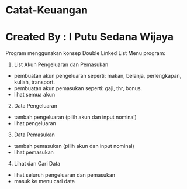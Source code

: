 # Catat-Keuangan
# Created By : I Putu Sedana Wijaya
Program menggunakan konsep Double Linked List
Menu program:
1. List Akun Pengeluaran dan Pemasukan
  - pembuatan akun pengeluaran seperti: makan, belanja, perlengkapan, kuliah, transport.
  - pembuatan akun pemasukan seperti: gaji, thr, bonus.
  - lihat semua akun
  
2. Data Pengeluaran
  - tambah pengeluaran (pilih akun dan input nominal)
  - lihat pengeluaran

3. Data Pemasukan
  - tambah pemasukan (pilih akun dan input nominal)
  - lihat pemasukan
  
4. Lihat dan Cari Data
  - lihat seluruh pengeluaran dan pemasukan
  - masuk ke menu cari data
